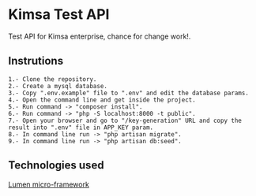 # Kimsa Test API

Test API for Kimsa enterprise, chance for change work!.

## Instrutions

```
1.- Clone the repository.
2.- Create a mysql database.
3.- Copy ".env.example" file to ".env" and edit the database params.
4.- Open the command line and get inside the project.
5.- Run command -> "composer install".
6.- Run command -> "php -S localhost:8000 -t public".
7.- Open your browser and go to "/key-generation" URL and copy the result into ".env" file in APP_KEY param.
8.- In command line run -> "php artisan migrate".
9.- In command line run -> "php artisan db:seed".
```

## Technologies used

[Lumen micro-framework](https://lumen.laravel.com/)
